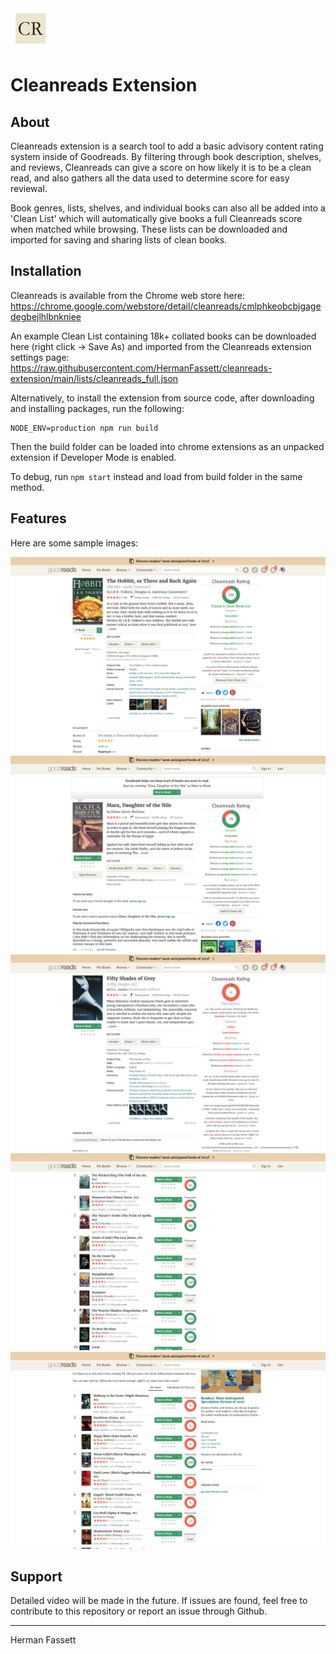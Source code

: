 <img src="src/assets/img/icon-128.png" width="64"/>

# Cleanreads Extension

## About

Cleanreads extension is a search tool to add a basic advisory content rating system inside of Goodreads. By filtering through book description, shelves, and reviews, Cleanreads can give a score on how likely it is to be a clean read, and also gathers all the data used to determine score for easy reviewal. 

Book genres, lists, shelves, and individual books can also all be added into a 'Clean List' which will automatically give books a full Cleanreads score when matched while browsing. These lists can be downloaded and imported for saving and sharing lists of clean books.

## Installation

Cleanreads is available from the Chrome web store here:
https://chrome.google.com/webstore/detail/cleanreads/cmlphkeobcbjgagedegbejlhlbnkniee

An example Clean List containing 18k+ collated books can be downloaded here (right click -> Save As) and imported from the Cleanreads extension settings page:
https://raw.githubusercontent.com/HermanFassett/cleanreads-extension/main/lists/cleanreads_full.json

Alternatively, to install the extension from source code, after downloading and installing packages, run the following:
```
NODE_ENV=production npm run build
```
Then the build folder can be loaded into chrome extensions as an unpacked extension if Developer Mode is enabled.

To debug, run `npm start` instead and load from build folder in the same method.

## Features

Here are some sample images:

![](src/assets/img/readme-1.png)
![](src/assets/img/readme-2.png)
![](src/assets/img/readme-3.png)
![](src/assets/img/readme-4.png)
![](src/assets/img/readme-5.png)

## Support

Detailed video will be made in the future.
If issues are found, feel free to contribute to this repository or report an issue through Github.

---

Herman Fassett
